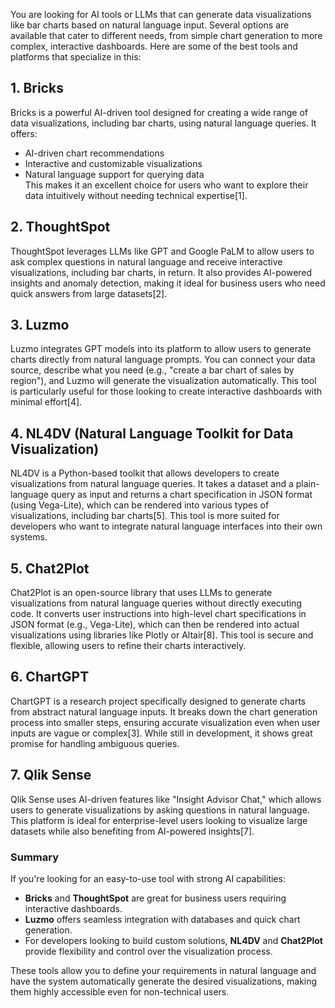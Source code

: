 You are looking for AI tools or LLMs that can generate data visualizations like bar charts based on natural language input. Several options are available that cater to different needs, from simple chart generation to more complex, interactive dashboards. Here are some of the best tools and platforms that specialize in this:

## 1. Bricks

Bricks is a powerful AI-driven tool designed for creating a wide range of data visualizations, including bar charts, using natural language queries. It offers:

- AI-driven chart recommendations
- Interactive and customizable visualizations
- Natural language support for querying data\
  This makes it an excellent choice for users who want to explore their data intuitively without needing technical expertise\[1].

## 2. ThoughtSpot

ThoughtSpot leverages LLMs like GPT and Google PaLM to allow users to ask complex questions in natural language and receive interactive visualizations, including bar charts, in return. It also provides AI-powered insights and anomaly detection, making it ideal for business users who need quick answers from large datasets\[2].

## 3. Luzmo

Luzmo integrates GPT models into its platform to allow users to generate charts directly from natural language prompts. You can connect your data source, describe what you need (e.g., "create a bar chart of sales by region"), and Luzmo will generate the visualization automatically. This tool is particularly useful for those looking to create interactive dashboards with minimal effort\[4].

## 4. NL4DV (Natural Language Toolkit for Data Visualization)

NL4DV is a Python-based toolkit that allows developers to create visualizations from natural language queries. It takes a dataset and a plain-language query as input and returns a chart specification in JSON format (using Vega-Lite), which can be rendered into various types of visualizations, including bar charts\[5]. This tool is more suited for developers who want to integrate natural language interfaces into their own systems.

## 5. Chat2Plot

Chat2Plot is an open-source library that uses LLMs to generate visualizations from natural language queries without directly executing code. It converts user instructions into high-level chart specifications in JSON format (e.g., Vega-Lite), which can then be rendered into actual visualizations using libraries like Plotly or Altair\[8]. This tool is secure and flexible, allowing users to refine their charts interactively.

## 6. ChartGPT

ChartGPT is a research project specifically designed to generate charts from abstract natural language inputs. It breaks down the chart generation process into smaller steps, ensuring accurate visualization even when user inputs are vague or complex\[3]. While still in development, it shows great promise for handling ambiguous queries.

## 7. Qlik Sense

Qlik Sense uses AI-driven features like "Insight Advisor Chat," which allows users to generate visualizations by asking questions in natural language. This platform is ideal for enterprise-level users looking to visualize large datasets while also benefiting from AI-powered insights\[7].

### Summary

If you're looking for an easy-to-use tool with strong AI capabilities:

- **Bricks** and **ThoughtSpot** are great for business users requiring interactive dashboards.
- **Luzmo** offers seamless integration with databases and quick chart generation.
- For developers looking to build custom solutions, **NL4DV** and **Chat2Plot** provide flexibility and control over the visualization process.

These tools allow you to define your requirements in natural language and have the system automatically generate the desired visualizations, making them highly accessible even for non-technical users.

&#x20;






